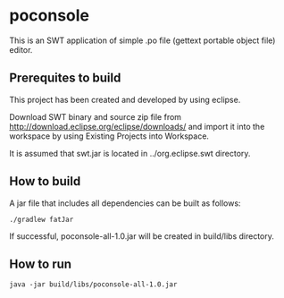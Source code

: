 # poconsole

This is an SWT application of simple .po file (gettext portable object file) editor.

## Prerequites to build

This project has been created and developed by using eclipse.

Download SWT binary and source zip file from http://download.eclipse.org/eclipse/downloads/ and import it into the workspace by using Existing Projects into Workspace.

It is assumed that swt.jar is located in ../org.eclipse.swt directory.

## How to build

A jar file that includes all dependencies can be built as follows:

    ./gradlew fatJar

If successful, poconsole-all-1.0.jar will be created in build/libs directory.

## How to run

    java -jar build/libs/poconsole-all-1.0.jar
